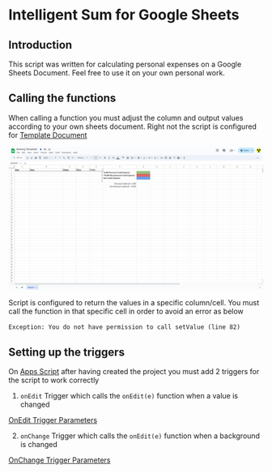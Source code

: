 # Intelligent Sum for Google Sheets

## Introduction

This script was written for calculating personal expenses on a Google Sheets Document. Feel free to use it on your own personal work.

## Calling the functions

When calling a function you must adjust the column and output values according to your own sheets document. Right not the script is configured for [Template Document](https://docs.google.com/spreadsheets/d/1pKk1RBE4a3gc1OTYceQn03y2ZDjADVl9eOfXdve_Vtk/edit?usp=sharing)

![Template Document Screenshot](./img/templateImage.png)

Script is configured to return the values in a specific column/cell. You must call the function in that specific cell in order to avoid an error as below
```
Exception: You do not have permission to call setValue (line 82)
```

## Setting up the triggers

On [Apps Script](https://script.google.com/home) after having created the project you must add 2 triggers for the script to work correctly

1. `onEdit` Trigger which calls the `onEdit(e)` function when a value is changed

[OnEdit Trigger Parameters](./img/onEdit.png)

2. `onChange` Trigger which calls the `onEdit(e)` function when a background is changed

[OnChange Trigger Parameters](./img/onChange.png)
